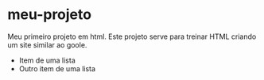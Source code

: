 # meu-projeto

Meu primeiro projeto em html.
Este projeto serve para treinar HTML criando um site similar ao goole.

 - Item de uma lista
 - Outro item de uma lista
